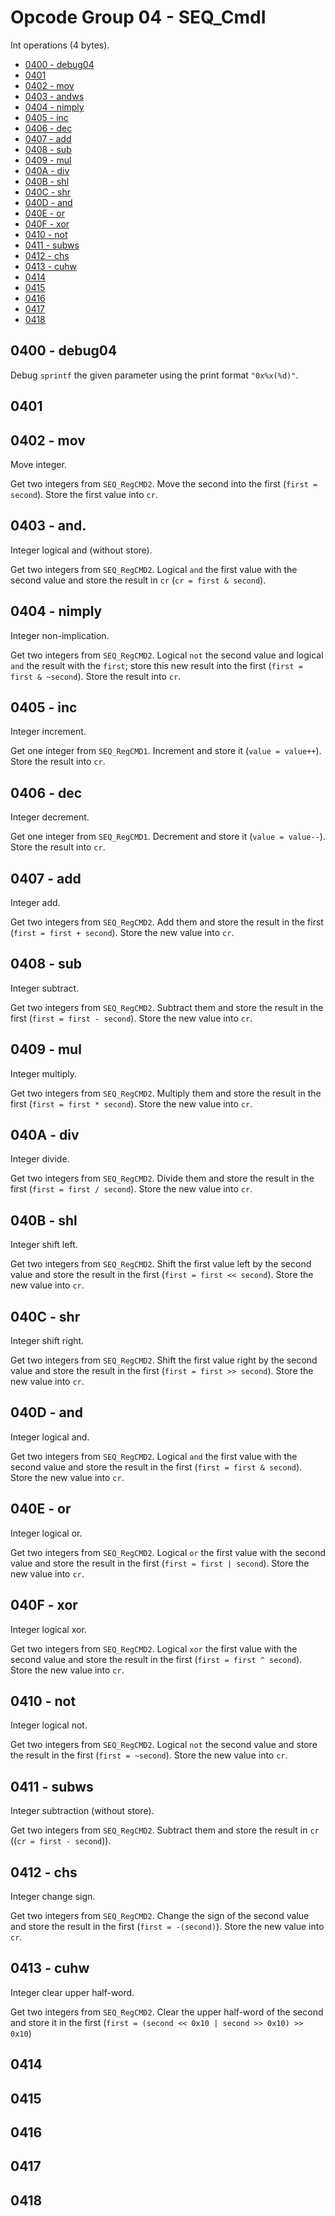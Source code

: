 # Opcode Group 04 - SEQ_CmdI

Int operations (4 bytes).

- [0400 - debug04](#0400---debug04)
- [0401](#0401)
- [0402 - mov](#0402---mov)
- [0403 - andws](#0403---andws)
- [0404 - nimply](#0404---nimply)
- [0405 - inc](#0405---inc)
- [0406 - dec](#0406---dec)
- [0407 - add](#0407---add)
- [0408 - sub](#0408---sub)
- [0409 - mul](#0409---mul)
- [040A - div](#040A---div)
- [040B - shl](#040B---shl)
- [040C - shr](#040C---shr)
- [040D - and](#040D---and)
- [040E - or](#040E---or)
- [040F - xor](#040F---xor)
- [0410 - not](#0410---not)
- [0411 - subws](#0411---subws)
- [0412 - chs](#0412---chs)
- [0413 - cuhw](#0413---cuhw)
- [0414](#0414)
- [0415](#0415)
- [0416](#0416)
- [0417](#0417)
- [0418](#0418)

## 0400 - debug04

Debug `sprintf` the given parameter using the print format `"0x%x(%d)"`.

## 0401

## 0402 - mov

Move integer.

Get two integers from `SEQ_RegCMD2`. Move the second into the first (`first = second`). Store the first value into `cr`.

## 0403 - and.

Integer logical and (without store).

Get two integers from `SEQ_RegCMD2`. Logical `and` the first value with the second value and store the result in `cr` (`cr = first & second`).

## 0404 - nimply

Integer non-implication.

Get two integers from `SEQ_RegCMD2`. Logical `not` the second value and logical `and` the result with the `first`; store this new result into the first (`first = first & ~second`). Store the result into `cr`.

## 0405 - inc

Integer increment.

Get one integer from `SEQ_RegCMD1`. Increment and store it (`value = value++`). Store the result into `cr`.

## 0406 - dec

Integer decrement.

Get one integer from `SEQ_RegCMD1`. Decrement and store it (`value = value--`). Store the result into `cr`.

## 0407 - add

Integer add.

Get two integers from `SEQ_RegCMD2`. Add them and store the result in the first (`first = first + second`). Store the new value into `cr`.

## 0408 - sub

Integer subtract.

Get two integers from `SEQ_RegCMD2`. Subtract them and store the result in the first (`first = first - second`). Store the new value into `cr`.

## 0409 - mul

Integer multiply.

Get two integers from `SEQ_RegCMD2`. Multiply them and store the result in the first (`first = first * second`). Store the new value into `cr`.

## 040A - div

Integer divide.

Get two integers from `SEQ_RegCMD2`. Divide them and store the result in the first (`first = first / second`). Store the new value into `cr`.

## 040B - shl

Integer shift left.

Get two integers from `SEQ_RegCMD2`. Shift the first value left by the second value and store the result in the first (`first = first << second`). Store the new value into `cr`.

## 040C - shr

Integer shift right.

Get two integers from `SEQ_RegCMD2`. Shift the first value right by the second value and store the result in the first (`first = first >> second`). Store the new value into `cr`.

## 040D - and

Integer logical and.

Get two integers from `SEQ_RegCMD2`. Logical `and` the first value with the second value and store the result in the first (`first = first & second`). Store the new value into `cr`.

## 040E - or

Integer logical or.

Get two integers from `SEQ_RegCMD2`. Logical `or` the first value with the second value and store the result in the first (`first = first | second`). Store the new value into `cr`.

## 040F - xor

Integer logical xor.

Get two integers from `SEQ_RegCMD2`. Logical `xor` the first value with the second value and store the result in the first (`first = first ^ second`). Store the new value into `cr`.

## 0410 - not

Integer logical not.

Get two integers from `SEQ_RegCMD2`. Logical `not` the second value and store the result in the first (`first = ~second`). Store the new value into `cr`.

## 0411 - subws

Integer subtraction (without store).

Get two integers from `SEQ_RegCMD2`. Subtract them and store the result in `cr` ((`cr = first - second`)).

## 0412 - chs

Integer change sign.

Get two integers from `SEQ_RegCMD2`. Change the sign of the second value and store the result in the first (`first = -(second)`). Store the new value into `cr`.

## 0413 - cuhw

Integer clear upper half-word.

Get two integers from `SEQ_RegCMD2`. Clear the upper half-word of the second and store it in the first (`first = (second << 0x10 | second >> 0x10) >> 0x10`)

## 0414

## 0415

## 0416

## 0417

## 0418
